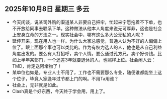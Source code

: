 ## 2025年10月8日 星期三 多云
- 今天闲谈，说某司外购的渠道某人非要自己把牢，忙起来宁愿拖着不下单，也不开放给同事去联系下单。这种做法从他本人角度来说无可厚非，这也是社会上安身立命的方法之一。现实社会中，哪有这么多大公无私的人呢？
- 延伸开来，现在用人也一样。为什么大家总感觉，普通人认为不好的人偏偏上位了。跟上面那个事也可以类比的。作为有权力选人的人，他也是从自己利益角度出发的。要么有人打招呼，卖个人情。要么通过孔方兄，卖个好价钱。比如上半年某部门，一个还差3年就要退休的人，也照样上位。社会闲人云：TMD，肯定送阿堵物了！
- 某单位也如是。专业人士不用了，工作也不需要那么专业，随便谁都能坐上这个位子，毕竟人家逢年过节都上门的啊。不用Ta用谁？
- 社会上，无非就是如此。
- Clash真是个好东西，今天终于学会用，用上了。